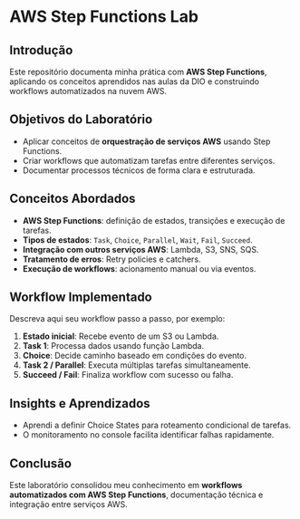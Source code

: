 # AWS Step Functions Lab

## Introdução
Este repositório documenta minha prática com **AWS Step Functions**, aplicando os conceitos aprendidos nas aulas da DIO e construindo workflows automatizados na nuvem AWS.

## Objetivos do Laboratório
- Aplicar conceitos de **orquestração de serviços AWS** usando Step Functions.
- Criar workflows que automatizam tarefas entre diferentes serviços.
- Documentar processos técnicos de forma clara e estruturada.

## Conceitos Abordados
- **AWS Step Functions**: definição de estados, transições e execução de tarefas.
- **Tipos de estados**: `Task`, `Choice`, `Parallel`, `Wait`, `Fail`, `Succeed`.
- **Integração com outros serviços AWS**: Lambda, S3, SNS, SQS.
- **Tratamento de erros**: Retry policies e catchers.
- **Execução de workflows**: acionamento manual ou via eventos.

## Workflow Implementado
Descreva aqui seu workflow passo a passo, por exemplo:
1. **Estado inicial**: Recebe evento de um S3 ou Lambda.
2. **Task 1**: Processa dados usando função Lambda.
3. **Choice**: Decide caminho baseado em condições do evento.
4. **Task 2 / Parallel**: Executa múltiplas tarefas simultaneamente.
5. **Succeed / Fail**: Finaliza workflow com sucesso ou falha.

## Insights e Aprendizados
- Aprendi a definir Choice States para roteamento condicional de tarefas.
- O monitoramento no console facilita identificar falhas rapidamente.

## Conclusão
Este laboratório consolidou meu conhecimento em **workflows automatizados com AWS Step Functions**, documentação técnica e integração entre serviços AWS.
